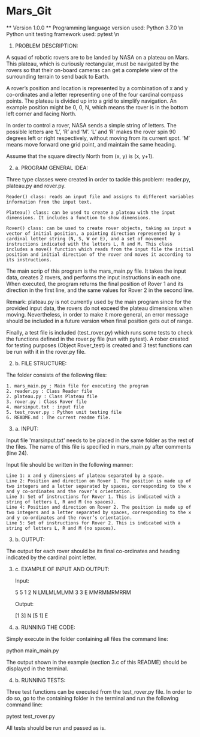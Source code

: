# Mars_Git

** Version 1.0.0 **
    Programming language version used: Python 3.7.0 \n
    Python unit testing framework used: pytest \n

1. PROBLEM DESCRIPTION:

A squad of robotic rovers are to be landed by NASA on a plateau on Mars. This plateau, which is curiously rectangular, must be navigated by the rovers so that their on-board cameras can get a complete view of the surrounding terrain to send back to Earth.

A rover’s position and location is represented by a combination of x and y co-ordinates and a letter representing one of the four cardinal compass points. The plateau is divided up into a grid to simplify navigation. An example position might be 0, 0, N, which means the rover is in the bottom left corner and facing North.

In order to control a rover, NASA sends a simple string of letters. The possible letters are ‘L’, ‘R’ and ‘M’. ‘L’ and ‘R’ makes the rover spin 90 degrees left or right respectively, without moving from its current spot. ‘M’ means move forward one grid point, and maintain the same heading.

Assume that the square directly North from (x, y) is (x, y+1).

2. a. PROGRAM GENERAL IDEA:

Three type classes were created in order to tackle this problem: reader.py, plateau.py and rover.py.

    Reader() class: reads an input file and assigns to different variables information from the input text.

    Plateau() class: can be used to create a plateau with the input dimensions. It includes a function to show dimensions.

    Rover() class: can be used to create rover objects, taking as input a vector of initial position, a pointing direction represented by a cardinal letter string (N, S, W or E), and a set of movement instructions indicated with the letters L, R and M. This class includes a move() function which reads from the input file the initial position and initial direction of the rover and moves it according to its instructions.

The main scrip of this program is the mars_main.py file. It takes the input data, creates 2 rovers, and performs the input instructions in each one. When executed, the program returns the final position of Rover 1 and its direction in the first line, and the same values for Rover 2 in the second line.

Remark:
plateau.py is not currently used by the main program since for the provided input data, the rovers do not exceed the plateau dimensions when moving. Nevertheless, in order to make it more general, an error message should be included in a future version when final position gets out of range.

Finally, a test file is included (test_rover.py) which runs some tests to check the functions defined in the rover.py file (run with pytest). A rober created for testing purposes (Object Rover_test) is created and 3 test functions can be run with it in the rover.py file.

2. b. FILE STRUCTURE:

The folder consists of the following files:

    1. mars_main.py : Main file for executing the program
    2. reader.py : Class Reader file
    2. plateau.py : Class Plateau file
    3. rover.py : Class Rover file
    4. marsinput.txt : input file
    5. test_rover.py : Python unit testing file
    6. README.md : The current readme file.

3. a. INPUT:

Input file 'marsinput.txt' needs to be placed in the same folder as the rest of the files. The name of this file is specified in mars_main.py after comments (line 24).

Input file should be written in the following manner:

    Line 1: x and y dimensions of plateau separated by a space.
    Line 2: Position and direction on Rover 1. The position is made up of two integers and a letter separated by spaces, corresponding to the x and y co-ordinates and the rover’s orientation.
    Line 3: Set of instructions for Rover 1. This is indicated with a string of letters L, R and M (no spaces).
    Line 4: Position and direction on Rover 2. The position is made up of two integers and a letter separated by spaces, corresponding to the x and y co-ordinates and the rover’s orientation.
    Line 5: Set of instructions for Rover 2. This is indicated with a string of letters L, R and M (no spaces).

3. b. OUTPUT:

The output for each rover should be its final co-ordinates and heading indicated by the cardinal point letter.

3. c. EXAMPLE OF INPUT AND OUTPUT:

    Input:

    5 5
    1 2 N
    LMLMLMLMM
    3 3 E
    MMRMMRMRRM

    Output:

    [1 3] N
    [5 1] E


4. a. RUNNING THE CODE:

Simply execute in the folder containing all files the command line:

python main_main.py

The output shown in the example (section 3.c of this README) should be displayed in the terminal.

4. b. RUNNING TESTS:

Three test functions can be executed from the test_rover.py file. In order to do so, go to the containing folder in the terminal and run the following command line:

pytest test_rover.py

All tests should be run and passed as is.
